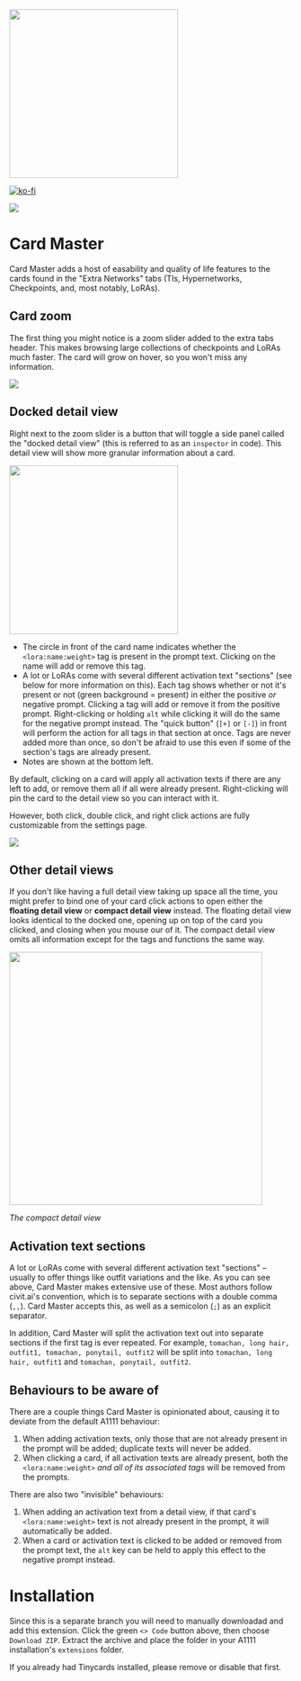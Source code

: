 <img src="https://github.com/SenshiSentou/sd-webui-tinycards/blob/cardmaster-beta/toma-chan.png" width="300">

[![ko-fi](https://ko-fi.com/img/githubbutton_sm.svg)](https://ko-fi.com/J3J81VHA2)

![](https://github.com/SenshiSentou/sd-webui-tinycards/blob/main/preview.gif)

# Card Master

Card Master adds a host of easability and quality of life features to the cards found in the "Extra Networks" tabs (TIs, Hypernetworks, Checkpoints, and, most notably, LoRAs).

## Card zoom

The first thing you might notice is a zoom slider added to the extra tabs header. This makes browsing large collections of checkpoints and LoRAs much faster. The card will grow on hover, so you won't miss any information.

![](https://github.com/SenshiSentou/sd-webui-tinycards/blob/cardmaster-beta/preview.gif)

## Docked detail view

Right next to the zoom slider is a button that will toggle a side panel called the "docked detail view" (this is referred to as an `inspector` in code). This detail view will show more granular information about a card.

<img src="https://github.com/SenshiSentou/sd-webui-tinycards/blob/cardmaster-beta/docked-detail-view.png" width="300">

- The circle in front of the card name indicates whether the `<lora:name:weight>` tag is present in the prompt text. Clicking on the name will add or remove this tag.
- A lot or LoRAs come with several different activation text "sections" (see below for more information on this). Each tag shows whether or not it's present or not (green background = present) in either the positive *or* negative prompt. Clicking a tag will add or remove it from the positive prompt. Right-clicking or holding `alt` while clicking it will do the same for the negative prompt instead. The "quick button" (`[+]` or `[-]`) in front will perform the action for all tags in that section at once. Tags are never added more than once, so don't be afraid to use this even if some of the section's tags are already present.
- Notes are shown at the bottom left.

By default, clicking on a card will apply all activation texts if there are any left to add, or remove them all if all were already present. Right-clicking will pin the card to the detail view so you can interact with it.

However, both click, double click, and right click actions are fully customizable from the settings page.

![](https://github.com/SenshiSentou/sd-webui-tinycards/blob/cardmaster-beta/settings.png)

## Other detail views

If you don't like having a full detail view taking up space all the time, you might prefer to bind one of your card click actions to open either the **floating detail view** or **compact detail view** instead. The floating detail view looks identical to the docked one, opening up on top of the card you clicked, and closing when you mouse our of it. The compact detail view omits all information except for the tags and functions the same way.

<img src="https://github.com/SenshiSentou/sd-webui-tinycards/blob/cardmaster-beta/compact-detail-view.png" width="450">

*The compact detail view*

## Activation text sections

A lot or LoRAs come with several different activation text "sections" – usually to offer things like outfit variations and the like. As you can see above, Card Master makes extensive use of these. Most authors follow civit.ai's convention, which is to separate sections with a double comma (`,,`). Card Master accepts this, as well as a semicolon (`;`) as an explicit separator.

In addition, Card Master will split the activation text out into separate sections if the first tag is ever repeated. For example, `tomachan, long hair, outfit1, tomachan, ponytail, outfit2` will be split into `tomachan, long hair, outfit1` and `tomachan, ponytail, outfit2`.

## Behaviours to be aware of

There are a couple things Card Master is opinionated about, causing it to deviate from the default A1111 behaviour:

1. When adding activation texts, only those that are not already present in the prompt will be added; duplicate texts will never be added.
2. When clicking a card, if all activation texts are already present, both the `<lora:name:weight>` *and all of its associated tags* will be removed from the prompts.

There are also two "invisible" behaviours:

1. When adding an activation text from a detail view, if that card's `<lora:name:weight>` text is not already present in the prompt, it will automatically be added.
2. When a card or activation text is clicked to be added or removed from the prompt text, the `alt` key can be held to apply this effect to the negative prompt instead.

# Installation

Since this is a separate branch you will need to manually downloadad and add this extension. Click the green `<> Code` button above, then choose `Download ZIP`. Extract the archive and place the folder in your A1111 installation's `extensions` folder.

If you already had Tinycards installed, please remove or disable that first.
